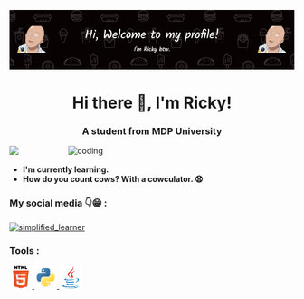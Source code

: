 ![](https://raw.githubusercontent.com/Rickyels/Rickyels/main/github-header-image%20(1).png)
<h1 align="center">Hi there 👋, I'm Ricky!</h1>
<h3 align="center">A student from MDP University</h3>


<img align="right" alt="coding" width="400" src="https://media.tenor.com/u8ccDI7u9MkAAAAM/yes-shaun-the-sheep.gif">

<p align="left"> <img src="https://komarev.com/ghpvc/?username=Rickyels&label=Profile%20views&color=0e75b6&style=flat"> </p>

-  **I'm currently learning.**
-  **How do you count cows? With a cowculator. 😧**
<h3 align="left">My social media 👇😁 :</h3>
<a href="https://instagram.com/Rickyels_" target="blank"><img align="center" src="https://raw.githubusercontent.com/rahuldkjain/github-profile-readme-generator/master/src/images/icons/Social/instagram.svg" alt="simplified_learner" height="30" width="40" /></a>

<h3 align="left">Tools :</h3>
<p align="left"> <a href="https://www.w3.org/html/" target="_blank" rel="noreferrer"> <img src="https://raw.githubusercontent.com/devicons/devicon/master/icons/html5/html5-original-wordmark.svg" alt="html5" width="40" height="40"/> </a>  <a href="https://www.python.org" target="_blank" rel="noreferrer"> <img src="https://raw.githubusercontent.com/devicons/devicon/master/icons/python/python-original.svg" alt="python" width="40" height="40"/> </a> <a href="https://www.java.com" target="_blank" rel="noreferrer"> <img src="https://raw.githubusercontent.com/devicons/devicon/master/icons/java/java-original.svg" alt="java" width="40" height="40"/> </a> </p>
